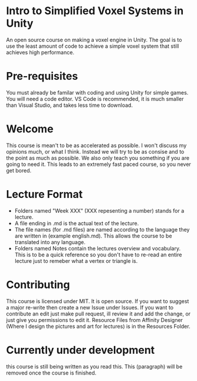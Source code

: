 # Intro to Simplified Voxel Systems in Unity
An open source course on making a voxel engine in Unity. The goal is to use the least amount of code to achieve a simple voxel system that still achieves high performance.

# Pre-requisites
You must already be familar with coding and using Unity for simple games.
You will need a code editor. VS Code is recommended, it is much smaller than Visual Studio, and takes less time to download.

# Welcome
This course is mean't to be as accelerated as possible. I won't discuss my opinions much, or what I think. Instead we will try to be as consise and to the point as much as possible. We also only teach you something if you are going to need it. This leads to an extremely fast paced course, so you never get bored. 

# Lecture Format
 - Folders named "Week XXX" (XXX repesenting a number) stands for a lecture.
 - A file ending in .md is the actual text of the lecture.
 - The file names (for .md files) are named according to the language they are written in (example english.md). This allows the course to be translated into any language.
 - Folders named Notes contain the lectures overview and vocabulary. This is to be a quick reference so you don't have to re-read an entire lecture just to remeber what a vertex or triangle is.

 # Contributing
 This course is licensed under MIT.
 It is open source.
 If you want to suggest a major re-write then create a new Issue under Issues.
 If you want to contribute an edit just make pull request, ill review it and add the change, or just give you permissions to edit it.
 Resource Files from Affinity Designer (Where I design the pictures and art for lectures) is in the Resources Folder.

 # Currently under development
 this course is still being written as you read this. This (paragraph) will be removed once the course is finished.
